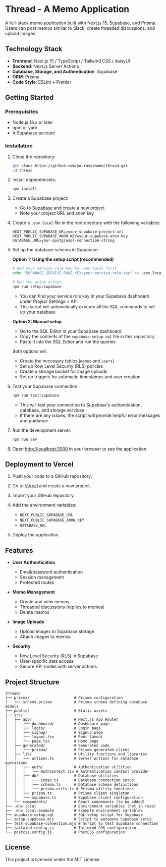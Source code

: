 # Thread - A Memo Application

A full-stack memo application built with Next.js 15, Supabase, and Prisma. Users can post memos similar to Slack, create threaded discussions, and upload images.

## Technology Stack

- **Frontend**: Next.js 15 / TypeScript / Tailwind CSS / daisyUI
- **Backend**: Next.js Server Actions
- **Database, Storage, and Authentication**: Supabase
- **ORM**: Prisma
- **Code Style**: ESLint + Prettier

## Getting Started

### Prerequisites

- Node.js 18.x or later
- npm or yarn
- A Supabase account

### Installation

1. Clone the repository:

   ```bash
   git clone https://github.com/yourusername/thread.git
   cd thread
   ```

2. Install dependencies:

   ```bash
   npm install
   ```

3. Create a Supabase project:

   - Go to [Supabase](https://supabase.com/) and create a new project
   - Note your project URL and anon key

4. Create a `.env.local` file in the root directory with the following variables:

   ```
   NEXT_PUBLIC_SUPABASE_URL=your-supabase-project-url
   NEXT_PUBLIC_SUPABASE_ANON_KEY=your-supabase-anon-key
   DATABASE_URL=your-postgresql-connection-string
   ```

5. Set up the database schema in Supabase:

   **Option 1: Using the setup script (recommended)**

   ```bash
   # Add your service role key to .env.local first
   echo "SUPABASE_SERVICE_ROLE_KEY=your-service-role-key" >> .env.local

   # Run the setup script
   npm run setup:supabase
   ```

   - You can find your service role key in your Supabase dashboard under Project Settings > API
   - This script will automatically execute all the SQL commands to set up your database

   **Option 2: Manual setup**

   - Go to the SQL Editor in your Supabase dashboard
   - Copy the contents of the `supabase-setup.sql` file in this repository
   - Paste it into the SQL Editor and run the queries

   Both options will:

   - Create the necessary tables (`memos` and `users`)
   - Set up Row Level Security (RLS) policies
   - Create a storage bucket for image uploads
   - Set up triggers for automatic timestamps and user creation

6. Test your Supabase connection:

   ```bash
   npm run test:supabase
   ```

   - This will test your connection to Supabase's authentication, database, and storage services
   - If there are any issues, the script will provide helpful error messages and guidance

7. Run the development server:

   ```bash
   npm run dev
   ```

8. Open [http://localhost:3000](http://localhost:3000) in your browser to see the application.

## Deployment to Vercel

1. Push your code to a GitHub repository.

2. Go to [Vercel](https://vercel.com/) and create a new project.

3. Import your GitHub repository.

4. Add the environment variables:

   - `NEXT_PUBLIC_SUPABASE_URL`
   - `NEXT_PUBLIC_SUPABASE_ANON_KEY`
   - `DATABASE_URL`

5. Deploy the application.

## Features

- **User Authentication**

  - Email/password authentication
  - Session management
  - Protected routes

- **Memo Management**

  - Create and view memos
  - Threaded discussions (replies to memos)
  - Delete memos

- **Image Uploads**

  - Upload images to Supabase storage
  - Attach images to memos

- **Security**
  - Row Level Security (RLS) in Supabase
  - User-specific data access
  - Secure API routes with server actions

## Project Structure

```
thread/
├── prisma/                    # Prisma configuration
│   └── schema.prisma          # Prisma schema defining database models
├── public/                    # Static assets
├── src/
│   ├── app/                   # Next.js App Router
│   │   ├── dashboard/         # Dashboard page
│   │   ├── login/             # Login page
│   │   ├── signup/            # Signup page
│   │   ├── layout.tsx         # Root layout
│   │   └── page.tsx           # Home page
│   ├── generated/             # Generated code
│   │   └── prisma/            # Prisma generated client
│   ├── lib/                   # Utility functions and libraries
│   │   ├── actions.ts         # Server actions for database operations
│   │   ├── auth/              # Authentication utilities
│   │   │   └── AuthContext.tsx # Authentication context provider
│   │   ├── db/                # Database utilities
│   │   │   ├── index.ts       # Database connection setup
│   │   │   ├── schema.ts      # Database schema definitions
│   │   │   └── prisma-utils.ts # Prisma utility functions
│   │   ├── prisma.ts          # Prisma client singleton
│   │   └── supabase.ts        # Supabase client configuration
│   └── components/            # React components (to be added)
├── .env.local                 # Environment variables (not in repo)
├── .env.local.example         # Example environment variables
├── supabase-setup.sql         # SQL setup script for Supabase
├── setup-supabase.mjs         # Script to automate Supabase setup
├── test-supabase-connection.mjs # Script to test Supabase connection
├── tailwind.config.js         # Tailwind CSS configuration
└── postcss.config.js          # PostCSS configuration
```

## License

This project is licensed under the MIT License.

